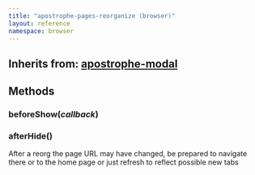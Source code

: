 ```yaml
---
title: "apostrophe-pages-reorganize (browser)"
layout: reference
namespace: browser
---
```

## Inherits from: [apostrophe-modal](../apostrophe-modal/browser-apostrophe-modal.html)

## Methods
### beforeShow(*callback*)

### afterHide()
After a reorg the page URL may have changed, be prepared to
navigate there or to the home page or just refresh to reflect
possible new tabs
